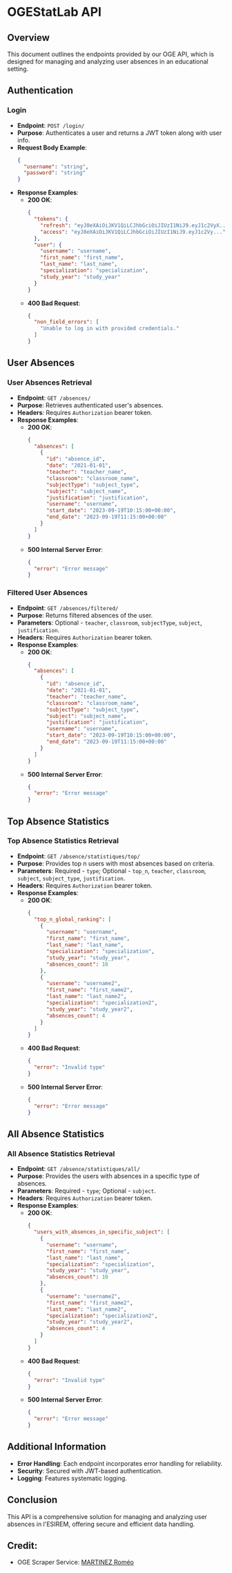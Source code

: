 # OGEStatLab API

## Overview
This document outlines the endpoints provided by our OGE API, which is designed for managing and analyzing user absences in an educational setting.

## Authentication

### Login
- **Endpoint**: `POST /login/`
- **Purpose**: Authenticates a user and returns a JWT token along with user info.
- **Request Body Example**:
  ```json
  {
    "username": "string",
    "password": "string"
  }
  ```
- **Response Examples**:
  - **200 OK**: 
    ```json
    {
      "tokens": {
        "refresh": "eyJ0eXAiOiJKV1QiLCJhbGciOiJIUzI1NiJ9.eyJ1c2VyX...",
        "access": "eyJ0eXAiOiJKV1QiLCJhbGciOiJIUzI1NiJ9.eyJ1c2Vy..."
      },
      "user": {
        "username": "username",
        "first_name": "first_name",
        "last_name": "last_name",
        "specialization": "specialization",
        "study_year": "study_year"
      }
    }
    ```
  - **400 Bad Request**: 
    ```json
    {
      "non_field_errors": [
        "Unable to log in with provided credentials."
      ]
    }
    ```

## User Absences

### User Absences Retrieval
- **Endpoint**: `GET /absences/`
- **Purpose**: Retrieves authenticated user's absences.
- **Headers**: Requires `Authorization` bearer token.
- **Response Examples**:
  - **200 OK**: 
    ```json
    {
      "absences": [
        {
          "id": "absence_id",
          "date": "2021-01-01",
          "teacher": "teacher_name",
          "classroom": "classroom_name",
          "subjectType": "subject_type",
          "subject": "subject_name",
          "justification": "justification",
          "username": "username",
          "start_date": "2023-09-19T10:15:00+00:00",
          "end_date": "2023-09-19T11:15:00+00:00"
        }
      ]
    }
    ```
  - **500 Internal Server Error**: 
    ```json
    {
      "error": "Error message"
    }
    ```

### Filtered User Absences
- **Endpoint**: `GET /absences/filtered/`
- **Purpose**: Returns filtered absences of the user.
- **Parameters**: Optional - `teacher`, `classroom`, `subjectType`, `subject`, `justification`.
- **Headers**: Requires `Authorization` bearer token.
- **Response Examples**:
  - **200 OK**: 
    ```json
    {
      "absences": [
        {
          "id": "absence_id",
          "date": "2021-01-01",
          "teacher": "teacher_name",
          "classroom": "classroom_name",
          "subjectType": "subject_type",
          "subject": "subject_name",
          "justification": "justification",
          "username": "username",
          "start_date": "2023-09-19T10:15:00+00:00",
          "end_date": "2023-09-19T11:15:00+00:00"
        }
      ]
    }
    ```
  - **500 Internal Server Error**: 
    ```json
    {
      "error": "Error message"
    }
    ```

## Top Absence Statistics

### Top Absence Statistics Retrieval
- **Endpoint**: `GET /absence/statistiques/top/`
- **Purpose**: Provides top n users with most absences based on criteria.
- **Parameters**: Required - `type`; Optional - `top_n`, `teacher`, `classroom`, `subject`, `subject_type`, `justification`.
- **Headers**: Requires `Authorization` bearer token.
- **Response Examples**:
  - **200 OK**: 
    ```json
    {
      "top_n_global_ranking": [
        {
          "username": "username",
          "first_name": "first_name",
          "last_name": "last_name",
          "specialization": "specialization",
          "study_year": "study_year",
          "absences_count": 10
        },
        {
          "username": "username2",
          "first_name": "first_name2",
          "last_name": "last_name2",
          "specialization": "specialization2",
          "study_year": "study_year2",
          "absences_count": 4
        }
      ]
    }
    ```
  - **400 Bad Request**: 
    ```json
    {
      "error": "Invalid type"
    }
    ```
  - **500 Internal Server Error**: 
    ```json
    {
      "error": "Error message"
    }
    ```

## All Absence Statistics

### All Absence Statistics Retrieval
- **Endpoint**: `GET /absence/statistiques/all/`
- **Purpose**: Provides the users with absences in a specific type of absences.
- **Parameters**: Required - `type`; Optional - `subject`.
- **Headers**: Requires `Authorization` bearer token.
- **Response Examples**:
  - **200 OK**: 
    ```json
    {
      "users_with_absences_in_specific_subject": [
        {
          "username": "username",
          "first_name": "first_name",
          "last_name": "last_name",
          "specialization": "specialization",
          "study_year": "study_year",
          "absences_count": 10
        },
        {
          "username": "username2",
          "first_name": "first_name2",
          "last_name": "last_name2",
          "specialization": "specialization2",
          "study_year": "study_year2",
          "absences_count": 4
        }
      ]
    }
    ```
  - **400 Bad Request**: 
    ```json
    {
      "error": "Invalid type"
    }
    ```
  - **500 Internal Server Error**: 
    ```json
    {
      "error": "Error message"
    }
    ```

## Additional Information
- **Error Handling**: Each endpoint incorporates error handling for reliability.
- **Security**: Secured with JWT-based authentication.
- **Logging**: Features systematic logging.

## Conclusion

This API is a comprehensive solution for managing and analyzing user absences in l'ESIREM, offering secure and efficient data handling.


## Credit:
* OGE Scraper Service: [MARTINEZ Roméo](https://github.com/Romeo-mz)
